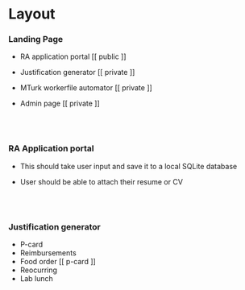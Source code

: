 # Layout

### Landing Page

* RA application portal [[ public  ]]

* Justification generator [[ private  ]]

* MTurk workerfile automator [[ private ]]

* Admin page [[ private ]]

<br> <br>

### RA Application portal

* This should take user input and save it to a local SQLite database

* User should be able to attach their resume or CV


<br> <br>

### Justification generator

* P-card
* Reimbursements
* Food order [[ p-card ]]
* Reocurring
* Lab lunch